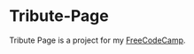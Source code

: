 # Tribute-Page
Tribute Page is a project for my <a href="https://www.freecodecamp.com/">FreeCodeCamp</a>.
